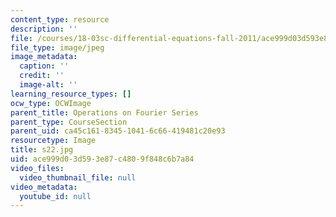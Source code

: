 ```yaml
---
content_type: resource
description: ''
file: /courses/18-03sc-differential-equations-fall-2011/ace999d03d593e87c4809f848c6b7a84_s22.jpg
file_type: image/jpeg
image_metadata:
  caption: ''
  credit: ''
  image-alt: ''
learning_resource_types: []
ocw_type: OCWImage
parent_title: Operations on Fourier Series
parent_type: CourseSection
parent_uid: ca45c161-8345-1041-6c66-419481c20e93
resourcetype: Image
title: s22.jpg
uid: ace999d0-3d59-3e87-c480-9f848c6b7a84
video_files:
  video_thumbnail_file: null
video_metadata:
  youtube_id: null
---
```

